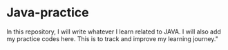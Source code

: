 # Java-practice
In this repository, I will write whatever I learn related to JAVA. I will also add my practice codes here. This is to track and improve my learning journey."
